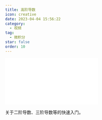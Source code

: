 ```yaml
---
title: 高阶导数
icon: creative
date: 2023-04-04 15:56:22
category:
  - 视频
tag:
  - 微积分
star: false
order: 10
---
```



<div class="video-container">
  <iframe src="//player.bilibili.com/player.html?aid=952045480&bvid=BV1hs4y1E7st&cid=1082679147&page=1" scrolling="no" border="0" frameborder="no" framespacing="0" allowfullscreen="true"> </iframe>
</div>

关于二阶导数、三阶导数等的快速入门。
